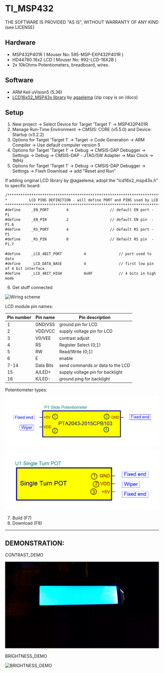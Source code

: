 # TI_MSP432

THE SOFTWARE IS PROVIDED "AS IS", WITHOUT WARRANTY OF ANY KIND (see LICENSE)

## Hardware
- MSP432P401R      ( Mouser No: 595-MSP-EXP432P401R  )
- HD44780 16x2 LCD ( Mouser No: 992-LCD-16X2B        )
- 2x 10kOhms Potentiometers, breadboard, wires.

## Software
- ARM Keil uVision5 (5.36)
- [LCD16x02_MSP43x library](https://github.com/agaelema/LCD16x2_MSP43x) by [agaelema](https://github.com/agaelema) (zip copy is on /docs)


## Setup
1. New project -> Select Device for Target 'Target 1' -> MSP432P401R
2. Manage Run-Time Environment -> CMSIS: CORE (v5.5.0) and Device: Startup (v3.2.2)
3. Options for Target 'Target 1' -> Target -> Code Generation -> ARM Compiler -> Use default compuler version 5
4. Options for Target 'Target 1' -> Debug -> CMSIS-DAP Debugger -> Settings -> Debug -> CMSIS-DAP - JTAG/SW Adapter -> Max Clock -> 1MHz
5. Options for Target 'Target 1' -> Debug -> CMSIS-DAP Debugger -> Settings -> Flash Download -> add "Reset and Run"


If adding original LCD library by @agaelema, adopt the "lcd16x2_msp43x.h" to specific board:

	/***************************************************************************************
	*          LCD PINS DEFINITION - will define PORT and PINS used by LCD
	***************************************************************************************/
	#define     _EN_PORT        4                   // default EN port - P1
	#define     _EN_PIN         2                   // default EN pin  - P1.6
	#define     _RS_PORT        4                   // default RS port - P1
	#define     _RS_PIN         0                   // default RS pin  - P1.7

	#define     _LCD_4BIT_PORT          4               // port used to data
	#define     _LCD_DATA_BASE          4               // first low pin of 4 bit interface
	#define     _LCD_4BIT_HIGH          0x0F            // 4 bits in high mode

6. Get stuff connected

![Wiring scheme](/docs/images/WIRING.BMP)

LCD module pin names:

Pin number | Pin name  | Pin description
--- | --- | ---
1 | GND/VSS | ground pin for LCD
2 | VDD/VCC | supply voltage pin for LCD
3 | V0/VEE | contrast adjust
4 | RS | Register Select (0;1)
5 | RW | Read/Write (0;1)
6 | E | enable
7-14 | Data Bits | send commands or data to the LCD
15 | A/LED+ | supply voltage pin for backlight
16 | K/LED- | ground ping for backlight


Potentiometer types:

![Slide POT (potentiometer) wiring](/docs/images/SLIDE_POTENTIOMETER.BMP)

![Single turn POT wiring](/docs/images/SINGLE_TURN_POT.BMP)


7. Build (F7)
8. Download (F8)

___

## DEMONSTRATION:

CONTRAST_DEMO

![CONTRAST_DEMO](/docs/images/CONTRAST_DEMO.gif)


BRIGHTNESS_DEMO

![BRIGHTNESS_DEMO](/docs/images/BRIGHTNESS_DEMO.gif)
